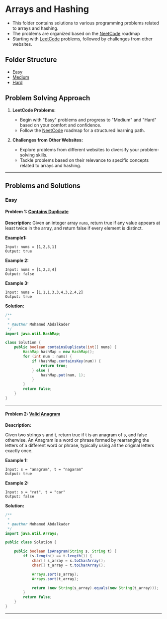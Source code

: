 # Arrays and Hashing

- This folder contains solutions to various programming problems related to arrays and hashing. 
- The problems are organized based on the [NeetCode](https://neetcode.io/) roadmap
- Starting with [LeetCode](https://leetcode.com/) problems, followed by challenges from other websites.

## Folder Structure
- [Easy](#easy)
- [Medium](#medium)
- [Hard](#hard)

## Problem Solving Approach

1. **LeetCode Problems:**
   - Begin with "Easy" problems and progress to "Medium" and "Hard" based on your comfort and confidence.
   - Follow the [NeetCode](https://neetcode.io/) roadmap for a structured learning path.

2. **Challenges from Other Websites:**
   - Explore problems from different websites to diversify your problem-solving skills.
   - Tackle problems based on their relevance to specific concepts related to arrays and hashing.

***
## Problems and Solutions

### Easy

#### Problem 1: [Contains Duplicate](https://leetcode.com/problems/contains-duplicate/)

**Description:**
Given an integer array `nums`, return true if any value appears at least twice in the array, and return false if every element is distinct.

**Example1:**
```plaintext
Input: nums = [1,2,3,1]
Output: true
```

**Example 2:**
```plaintext
Input: nums = [1,2,3,4]
Output: false
```

**Example 3:**
```plaintext
Input: nums = [1,1,1,3,3,4,3,2,4,2]
Output: true
```

**Solution:**
```java
/**
 *
 * @author Mohamed Abdalkader
 */
import java.util.HashMap;

class Solution {
    public boolean containsDuplicate(int[] nums) {
        HashMap hashMap = new HashMap();
        for (int num : nums) {
            if (hashMap.containsKey(num)) {
                return true;
            } else {
                hashMap.put(num, 1);
            }
        }
        return false;
    }
}
```
***

#### Problem 2: [Valid Anagram](https://leetcode.com/problems/valid-anagram/description/)

**Description:**

Given two strings s and t, return true if t is an anagram of s, and false otherwise.
An Anagram is a word or phrase formed by rearranging the letters of a different word or phrase, typically using all the original letters exactly once.

**Example 1:**
```plaintext
Input: s = "anagram", t = "nagaram"
Output: true
```

**Example 2:**
```plaintext
Input: s = "rat", t = "car"
Output: false
```

**Solution:**
```java
/**
 *
 * @author Mohamed Abdalkader
 */
import java.util.Arrays;

public class Solution {

    public boolean isAnagram(String s, String t) {
        if (s.length() == t.length()) {
            char[] s_array = s.toCharArray();
            char[] t_array = t.toCharArray();

            Arrays.sort(s_array);
            Arrays.sort(t_array);

            return (new String(s_array).equals(new String(t_array)));
        }
        return false;
    }
}
```
***

